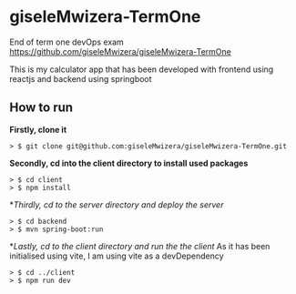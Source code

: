 # giseleMwizera-TermOne
End of term one devOps exam
https://github.com/giseleMwizera/giseleMwizera-TermOne

This is my calculator app that has been developed with frontend using reactjs and backend using springboot

## How to run

**Firstly, clone it**

```
> $ git clone git@github.com:giseleMwizera/giseleMwizera-TermOne.git
```

**Secondly, cd into the client directory to install used packages**

```
> $ cd client
> $ npm install

```
**Thirdly, cd to the server directory and deploy the server*

```
> $ cd backend
> $ mvn spring-boot:run
```

**Lastly, cd to the client directory and run the the client*
As it has been initialised using vite, I am using vite as a devDependency

```
> $ cd ../client
> $ npm run dev
```
